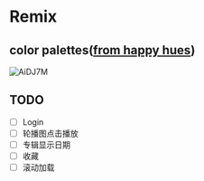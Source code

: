 # Remix

## color palettes([from happy hues](https://www.happyhues.co/palettes/14))
![AiDJ7M](https://cdn.jsdelivr.net/gh/manonicu/pics@master/uPic/AiDJ7M.png)

## TODO
- [ ] Login
- [ ] 轮播图点击播放
- [ ] 专辑显示日期
- [ ] 收藏
- [ ] 滚动加载
